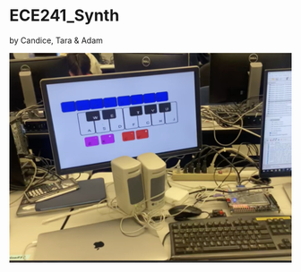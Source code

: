 # ECE241_Synth

by Candice, Tara & Adam

![alt text](https://github.com/adamrt27/ECE241_Synth/blob/main/Screenshot%202023-12-30%20at%206.11.24%20PM.png)